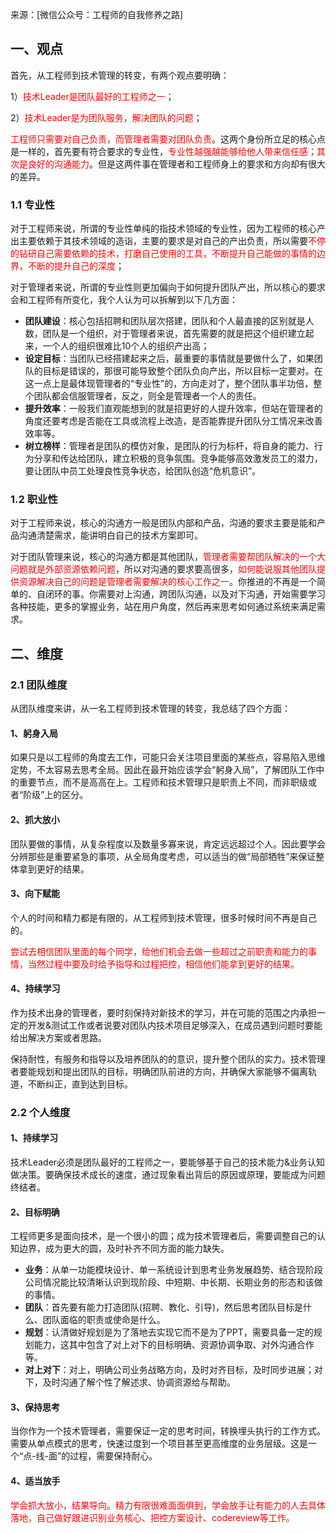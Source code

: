 来源：[微信公众号：工程师的自我修养之路]

## 一、观点

首先，从工程师到技术管理的转变，有两个观点要明确：

1）<font color='red'>技术Leader是团队最好的工程师之一</font>；

2）<font color='red'>技术Leader是为团队服务，解决团队的问题</font>；

<font color='red'>工程师只需要对自己负责，而管理者需要对团队负责</font>。这两个身份所立足的核心点是一样的，首先要有符合要求的专业性，<font color='red'>专业性越强越能够给他人带来信任感；其次是良好的沟通能力</font>。但是这两件事在管理者和工程师身上的要求和方向却有很大的差异。

### 1.1 专业性

​	对于工程师来说，所谓的专业性单纯的指技术领域的专业性，因为工程师的核心产出主要依赖于其技术领域的造诣，主要的要求是对自己的产出负责，所以需要<font color='red'>不停的钻研自己需要依赖的技术，打磨自己使用的工具，不断提升自己能做的事情的边界，不断的提升自己的深度</font>；

对于管理者来说，所谓的专业性则更加偏向于如何提升团队产出，所以核心的要求会和工程师有所变化，我个人认为可以拆解到以下几方面：

- **团队建设**：核心包括招聘和团队层次搭建，团队和个人最直接的区别就是人数，团队是一个组织，对于管理者来说，首先需要的就是把这个组织建立起来，一个人的组织很难比10个人的组织产出高；
- **设定目标**：当团队已经搭建起来之后，最重要的事情就是要做什么了，如果团队的目标是错误的，那很可能导致整个团队负向产出，所以目标一定要对。在这一点上是最体现管理者的“专业性”的，方向走对了，整个团队事半功倍，整个团队都会信服管理者，反之，则全是管理者一个人的责任。
- **提升效率**：一般我们直观能想到的就是招更好的人提升效率，但站在管理者的角度还要考虑是否能在工具或流程上改造，是否能靠提升团队分工情况来改善效率等。
- **树立榜样**：管理者是团队的模仿对象，是团队的行为标杆，将自身的能力、行为分享和传达给团队，建立积极的竞争氛围。竞争能够高效激发员工的潜力，要让团队中员工处理良性竞争状态，给团队创造“危机意识”。

### 1.2 职业性

对于工程师来说，核心的沟通方一般是团队内部和产品，沟通的要求主要是能和产品沟通清楚需求，能讲明白自己的技术方案即可。

对于团队管理来说，核心的沟通方都是其他团队，<font color='red'>管理者需要帮团队解决的一个大问题就是外部资源依赖问题</font>，所以对沟通的要求要高很多，<font color='red'>如何能说服其他团队提供资源解决自己的问题是管理者需要解决的核心工作之一</font>。你推进的不再是一个简单的、自闭环的事。你需要对上沟通，跨团队沟通，以及对下沟通，开始需要学习各种技能，更多的掌握业务，站在用户角度，然后再来思考如何通过系统来满足需求。

## 二、维度

### 2.1 团队维度

从团队维度来讲，从一名工程师到技术管理的转变，我总结了四个方面：

#### 1、躬身入局

如果只是以工程师的角度去工作，可能只会关注项目里面的某些点，容易陷入思维定势，不太容易去思考全局。因此在最开始应该学会“躬身入局”，了解团队工作中的重要节点，而不是高高在上。工程师和技术管理只是职责上不同，而非职级或者“阶级”上的区分。

#### 2、抓大放小

团队要做的事情，从复杂程度以及数量多寡来说，肯定远远超过个人。因此要学会分辨那些是重要紧急的事项，从全局角度考虑，可以适当的做“局部牺牲”来保证整体拿到更好的结果。

#### 3、向下赋能

个人的时间和精力都是有限的，从工程师到技术管理，很多时候时间不再是自己的。

<font color='red'>尝试去相信团队里面的每个同学，给他们机会去做一些超过之前职责和能力的事情，当然过程中要及时给予指导和过程把控，相信他们能拿到更好的结果。</font>

#### 4、持续学习 

作为技术出身的管理者，要时刻保持对新技术的学习，并在可能的范围之内承担一定的开发&测试工作或者说要对团队内技术项目足够深入，在成员遇到问题时要能给出解决方案或者思路。

保持耐性，有服务和指导以及培养团队的的意识，提升整个团队的实力。技术管理者要能规划和提出团队的目标，明确团队前进的方向，并确保大家能够不偏离轨道，不断纠正，直到达到目标。

### 2.2 个人维度

#### 1、持续学习

技术Leader必须是团队最好的工程师之一，要能够基于自己的技术能力&业务认知做决策。要确保技术成长的速度，通过现象看出背后的原因或原理，要能成为问题终结者。

#### 2、目标明确

工程师更多是面向技术，是一个很小的圆；成为技术管理者后，需要调整自己的认知边界，成为更大的圆，及时补齐不同方面的能力缺失。

- **业务**：从单一功能模块设计、单一系统设计到思考业务发展趋势、结合现阶段公司情况能比较清晰认识到现阶段、中短期、中长期、长期业务的形态和该做的事情。
- **团队**：首先要有能力打造团队(招聘、教化、引导)，然后思考团队目标是什么、团队面临的职责或使命是什么。
- **规划**：认清做好规划是为了落地去实现它而不是为了PPT，需要具备一定的规划能力，这其中包含了对上对下的目标明确、资源协调争取、对外沟通合作等。
- **对上对下**：对上，明确公司业务战略方向，及时对齐目标，及时同步进展；对下，及时沟通了解个性了解述求、协调资源给与帮助。

#### 3、保持思考

当你作为一个技术管理者，需要保证一定的思考时间，转换埋头执行的工作方式。需要从单点模式的思考，快速过度到一个项目甚至更高维度的业务层级。这是一个“点-线-面”的过程，需要保持耐心。

#### 4、适当放手

<font color='red'>学会抓大放小，结果导向。精力有限很难面面俱到，学会放手让有能力的人去具体落地，自己做好跟进识别业务核心、把控方案设计、codereview等工作。</font>